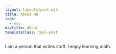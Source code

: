 ```yaml
---
layout: layouts/post.njk
title: About Me
tags:
  - nav
navtitle: About
templateClass: tmpl-post
---
```


I am a person that writes stuff. I enjoy learning math.
